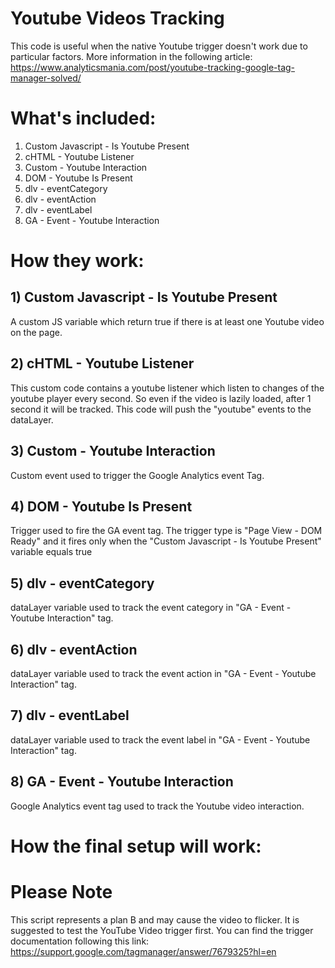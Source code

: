 # Youtube Videos Tracking

This code is useful when the native Youtube trigger doesn't work due to particular factors.
More information in the following article: https://www.analyticsmania.com/post/youtube-tracking-google-tag-manager-solved/


# What's included:

1) Custom Javascript - Is Youtube Present
2) cHTML - Youtube Listener
3) Custom - Youtube Interaction
4) DOM - Youtube Is Present
5) dlv - eventCategory
6) dlv - eventAction
7) dlv - eventLabel
8) GA - Event - Youtube Interaction

# How they work:

## 1) Custom Javascript - Is Youtube Present
A custom JS variable which return true  if there is at least one Youtube video on the page.

## 2) cHTML - Youtube Listener
This custom code contains a youtube listener which listen to changes of the youtube player every second. 
So even if the video is lazily loaded, after 1 second it will be tracked.
This code will push the "youtube" events to the dataLayer.

## 3) Custom - Youtube Interaction
Custom event used to trigger the Google Analytics event Tag.

## 4) DOM - Youtube Is Present
Trigger used to fire the GA event tag.
The trigger type is "Page View - DOM Ready" and it fires only when the "Custom Javascript - Is Youtube Present" variable equals true

## 5) dlv - eventCategory
dataLayer variable used to track the event category in "GA - Event - Youtube Interaction" tag.

## 6) dlv - eventAction
dataLayer variable used to track the event action in "GA - Event - Youtube Interaction" tag.

## 7) dlv - eventLabel
dataLayer variable used to track the event label in "GA - Event - Youtube Interaction" tag.

## 8) GA - Event - Youtube Interaction
Google Analytics event tag used to track the Youtube video interaction.


# How the final setup will work:




# Please Note
This script represents a plan B and may cause the video to flicker. It is suggested to test the YouTube Video trigger first.
You can find the trigger documentation following this link: https://support.google.com/tagmanager/answer/7679325?hl=en




